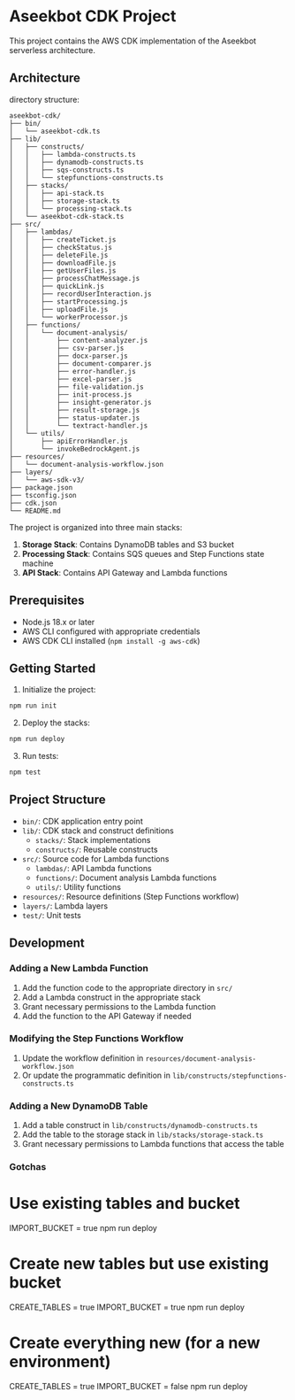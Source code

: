 # Aseekbot CDK Project

This project contains the AWS CDK implementation of the Aseekbot serverless architecture.

## Architecture

directory structure:
```
aseekbot-cdk/
├── bin/
│   └── aseekbot-cdk.ts
├── lib/
│   ├── constructs/
│   │   ├── lambda-constructs.ts
│   │   ├── dynamodb-constructs.ts
│   │   ├── sqs-constructs.ts
│   │   └── stepfunctions-constructs.ts
│   ├── stacks/
│   │   ├── api-stack.ts
│   │   ├── storage-stack.ts
│   │   └── processing-stack.ts
│   └── aseekbot-cdk-stack.ts
├── src/
│   ├── lambdas/
│   │   ├── createTicket.js
│   │   ├── checkStatus.js
│   │   ├── deleteFile.js
│   │   ├── downloadFile.js
│   │   ├── getUserFiles.js
│   │   ├── processChatMessage.js
│   │   ├── quickLink.js
│   │   ├── recordUserInteraction.js
│   │   ├── startProcessing.js
│   │   ├── uploadFile.js
│   │   └── workerProcessor.js
│   ├── functions/
│   │   └── document-analysis/
│   │       ├── content-analyzer.js
│   │       ├── csv-parser.js
│   │       ├── docx-parser.js
│   │       ├── document-comparer.js
│   │       ├── error-handler.js
│   │       ├── excel-parser.js
│   │       ├── file-validation.js
│   │       ├── init-process.js
│   │       ├── insight-generator.js
│   │       ├── result-storage.js
│   │       ├── status-updater.js
│   │       └── textract-handler.js
│   └── utils/
│       ├── apiErrorHandler.js
│       └── invokeBedrockAgent.js
├── resources/
│   └── document-analysis-workflow.json
├── layers/
│   └── aws-sdk-v3/
├── package.json
├── tsconfig.json
├── cdk.json
└── README.md
```

The project is organized into three main stacks:

1. **Storage Stack**: Contains DynamoDB tables and S3 bucket
2. **Processing Stack**: Contains SQS queues and Step Functions state machine
3. **API Stack**: Contains API Gateway and Lambda functions

## Prerequisites

- Node.js 18.x or later
- AWS CLI configured with appropriate credentials
- AWS CDK CLI installed (`npm install -g aws-cdk`)

## Getting Started

1. Initialize the project:

```bash
npm run init
```

2. Deploy the stacks:

```bash
npm run deploy
```

3. Run tests:

```bash
npm test
```

## Project Structure

- `bin/`: CDK application entry point
- `lib/`: CDK stack and construct definitions
  - `stacks/`: Stack implementations
  - `constructs/`: Reusable constructs
- `src/`: Source code for Lambda functions
  - `lambdas/`: API Lambda functions
  - `functions/`: Document analysis Lambda functions
  - `utils/`: Utility functions
- `resources/`: Resource definitions (Step Functions workflow)
- `layers/`: Lambda layers
- `test/`: Unit tests

## Development

### Adding a New Lambda Function

1. Add the function code to the appropriate directory in `src/`
2. Add a Lambda construct in the appropriate stack
3. Grant necessary permissions to the Lambda function
4. Add the function to the API Gateway if needed

### Modifying the Step Functions Workflow

1. Update the workflow definition in `resources/document-analysis-workflow.json`
2. Or update the programmatic definition in `lib/constructs/stepfunctions-constructs.ts`

### Adding a New DynamoDB Table

1. Add a table construct in `lib/constructs/dynamodb-constructs.ts`
2. Add the table to the storage stack in `lib/stacks/storage-stack.ts`
3. Grant necessary permissions to Lambda functions that access the table

### Gotchas

# Use existing tables and bucket
IMPORT_BUCKET = true npm run deploy

# Create new tables but use existing bucket
CREATE_TABLES = true IMPORT_BUCKET = true npm run deploy

# Create everything new (for a new environment)
  CREATE_TABLES = true IMPORT_BUCKET = false npm run deploy
